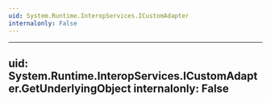 ```yaml
---
uid: System.Runtime.InteropServices.ICustomAdapter
internalonly: False
---
```


---
uid: System.Runtime.InteropServices.ICustomAdapter.GetUnderlyingObject
internalonly: False
---

